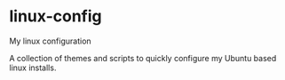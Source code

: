 # linux-config
My linux configuration

A collection of themes and scripts to quickly configure my Ubuntu based linux installs.
